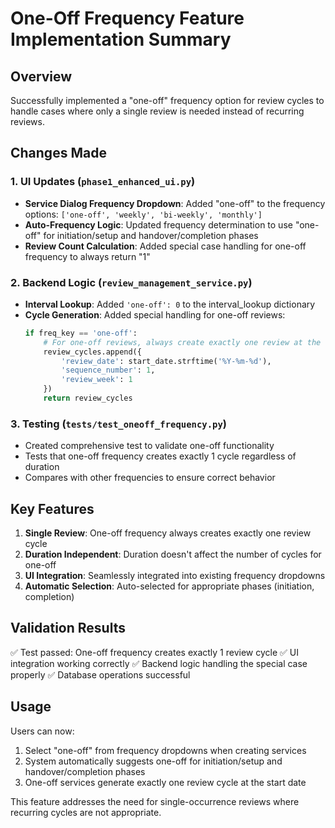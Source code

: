 # One-Off Frequency Feature Implementation Summary

## Overview
Successfully implemented a "one-off" frequency option for review cycles to handle cases where only a single review is needed instead of recurring reviews.

## Changes Made

### 1. UI Updates (`phase1_enhanced_ui.py`)
- **Service Dialog Frequency Dropdown**: Added "one-off" to the frequency options: `['one-off', 'weekly', 'bi-weekly', 'monthly']`
- **Auto-Frequency Logic**: Updated frequency determination to use "one-off" for initiation/setup and handover/completion phases
- **Review Count Calculation**: Added special case handling for one-off frequency to always return "1"

### 2. Backend Logic (`review_management_service.py`)
- **Interval Lookup**: Added `'one-off': 0` to the interval_lookup dictionary
- **Cycle Generation**: Added special handling for one-off reviews:
  ```python
  if freq_key == 'one-off':
      # For one-off reviews, always create exactly one review at the start date
      review_cycles.append({
          'review_date': start_date.strftime('%Y-%m-%d'),
          'sequence_number': 1,
          'review_week': 1
      })
      return review_cycles
  ```

### 3. Testing (`tests/test_oneoff_frequency.py`)
- Created comprehensive test to validate one-off functionality
- Tests that one-off frequency creates exactly 1 cycle regardless of duration
- Compares with other frequencies to ensure correct behavior

## Key Features
1. **Single Review**: One-off frequency always creates exactly one review cycle
2. **Duration Independent**: Duration doesn't affect the number of cycles for one-off
3. **UI Integration**: Seamlessly integrated into existing frequency dropdowns
4. **Automatic Selection**: Auto-selected for appropriate phases (initiation, completion)

## Validation Results
✅ Test passed: One-off frequency creates exactly 1 review cycle
✅ UI integration working correctly
✅ Backend logic handling the special case properly
✅ Database operations successful

## Usage
Users can now:
1. Select "one-off" from frequency dropdowns when creating services
2. System automatically suggests one-off for initiation/setup and handover/completion phases
3. One-off services generate exactly one review cycle at the start date

This feature addresses the need for single-occurrence reviews where recurring cycles are not appropriate.